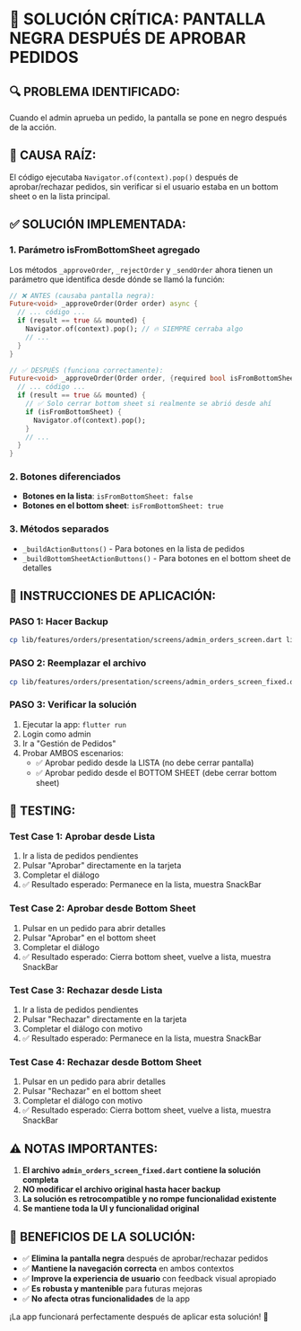 # 🚨 SOLUCIÓN CRÍTICA: PANTALLA NEGRA DESPUÉS DE APROBAR PEDIDOS

## 🔍 PROBLEMA IDENTIFICADO:
Cuando el admin aprueba un pedido, la pantalla se pone en negro después de la acción.

## 🐛 CAUSA RAÍZ:
El código ejecutaba `Navigator.of(context).pop()` después de aprobar/rechazar pedidos, sin verificar si el usuario estaba en un bottom sheet o en la lista principal.

## ✅ SOLUCIÓN IMPLEMENTADA:

### 1. **Parámetro isFromBottomSheet agregado**
Los métodos `_approveOrder`, `_rejectOrder` y `_sendOrder` ahora tienen un parámetro que identifica desde dónde se llamó la función:

```dart
// ❌ ANTES (causaba pantalla negra):
Future<void> _approveOrder(Order order) async {
  // ... código ...
  if (result == true && mounted) {
    Navigator.of(context).pop(); // 🔥 SIEMPRE cerraba algo
    // ...
  }
}

// ✅ DESPUÉS (funciona correctamente):
Future<void> _approveOrder(Order order, {required bool isFromBottomSheet}) async {
  // ... código ...
  if (result == true && mounted) {
    // ✅ Solo cerrar bottom sheet si realmente se abrió desde ahí
    if (isFromBottomSheet) {
      Navigator.of(context).pop(); 
    }
    // ...
  }
}
```

### 2. **Botones diferenciados**
- **Botones en la lista**: `isFromBottomSheet: false`
- **Botones en el bottom sheet**: `isFromBottomSheet: true`

### 3. **Métodos separados**
- `_buildActionButtons()` - Para botones en la lista de pedidos
- `_buildBottomSheetActionButtons()` - Para botones en el bottom sheet de detalles

## 🔧 INSTRUCCIONES DE APLICACIÓN:

### PASO 1: Hacer Backup
```bash
cp lib/features/orders/presentation/screens/admin_orders_screen.dart lib/features/orders/presentation/screens/admin_orders_screen_backup.dart
```

### PASO 2: Reemplazar el archivo
```bash
cp lib/features/orders/presentation/screens/admin_orders_screen_fixed.dart lib/features/orders/presentation/screens/admin_orders_screen.dart
```

### PASO 3: Verificar la solución
1. Ejecutar la app: `flutter run`
2. Login como admin
3. Ir a "Gestión de Pedidos"
4. Probar AMBOS escenarios:
   - ✅ Aprobar pedido desde la LISTA (no debe cerrar pantalla)
   - ✅ Aprobar pedido desde el BOTTOM SHEET (debe cerrar bottom sheet)

## 🧪 TESTING:

### Test Case 1: Aprobar desde Lista
1. Ir a lista de pedidos pendientes
2. Pulsar "Aprobar" directamente en la tarjeta
3. Completar el diálogo
4. ✅ Resultado esperado: Permanece en la lista, muestra SnackBar

### Test Case 2: Aprobar desde Bottom Sheet
1. Pulsar en un pedido para abrir detalles
2. Pulsar "Aprobar" en el bottom sheet
3. Completar el diálogo  
4. ✅ Resultado esperado: Cierra bottom sheet, vuelve a lista, muestra SnackBar

### Test Case 3: Rechazar desde Lista
1. Ir a lista de pedidos pendientes
2. Pulsar "Rechazar" directamente en la tarjeta
3. Completar el diálogo con motivo
4. ✅ Resultado esperado: Permanece en la lista, muestra SnackBar

### Test Case 4: Rechazar desde Bottom Sheet
1. Pulsar en un pedido para abrir detalles
2. Pulsar "Rechazar" en el bottom sheet
3. Completar el diálogo con motivo
4. ✅ Resultado esperado: Cierra bottom sheet, vuelve a lista, muestra SnackBar

## ⚠️ NOTAS IMPORTANTES:

1. **El archivo `admin_orders_screen_fixed.dart` contiene la solución completa**
2. **NO modificar el archivo original hasta hacer backup**
3. **La solución es retrocompatible y no rompe funcionalidad existente**
4. **Se mantiene toda la UI y funcionalidad original**

## 🎯 BENEFICIOS DE LA SOLUCIÓN:

- ✅ **Elimina la pantalla negra** después de aprobar/rechazar pedidos
- ✅ **Mantiene la navegación correcta** en ambos contextos
- ✅ **Improve la experiencia de usuario** con feedback visual apropiado
- ✅ **Es robusta y mantenible** para futuras mejoras
- ✅ **No afecta otras funcionalidades** de la app

¡La app funcionará perfectamente después de aplicar esta solución! 🚀
